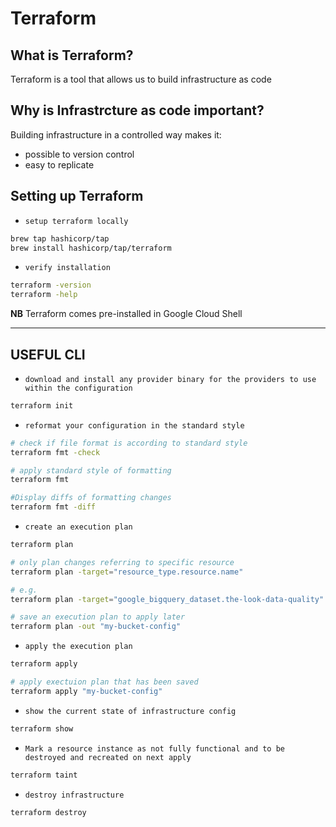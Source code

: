 # Terraform

## What is Terraform?

Terraform is a tool that allows us to build infrastructure as code

## Why is Infrastrcture as code important?

Building infrastructure in a controlled way makes it:

- possible to version control
- easy to replicate

## Setting up Terraform

- `setup terraform locally`

```bash
brew tap hashicorp/tap
brew install hashicorp/tap/terraform
```

- `verify installation`

```bash
terraform -version
terraform -help
```

**NB** Terraform comes pre-installed in Google Cloud Shell

---

## USEFUL CLI

 - `download and install any provider binary for the providers to use within the configuration`

```bash
terraform init
```

- `reformat your configuration in the standard style`

```bash
# check if file format is according to standard style
terraform fmt -check

# apply standard style of formatting
terraform fmt

#Display diffs of formatting changes
terraform fmt -diff
```

- `create an execution plan`

```bash
terraform plan

# only plan changes referring to specific resource
terraform plan -target="resource_type.resource.name"

# e.g.
terraform plan -target="google_bigquery_dataset.the-look-data-quality"

# save an execution plan to apply later
terraform plan -out "my-bucket-config"
```

- `apply the execution plan`

```bash
terraform apply

# apply exectuion plan that has been saved
terraform apply "my-bucket-config"
```

- `show the current state of infrastructure config`

```bash
terraform show
```

- `Mark a resource instance as not fully functional and to be destroyed and recreated on next apply`

```bash
terraform taint
```

- `destroy infrastructure`

```bash
terraform destroy
```
